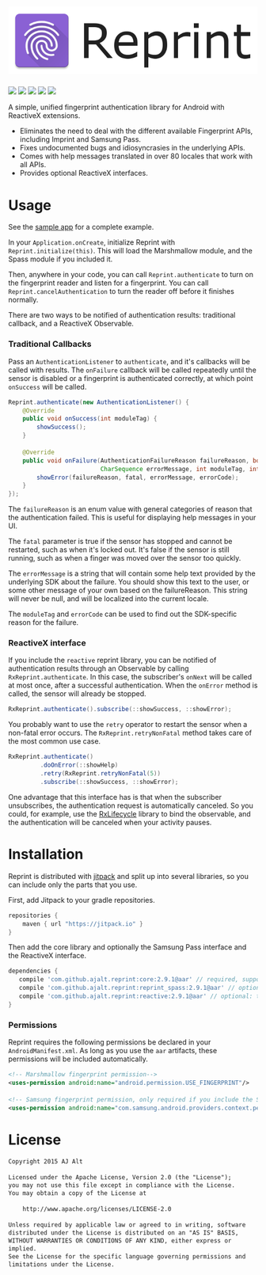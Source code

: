 <h1 align="center">
    <img src="resources/banner.png">
</h1>

[![](https://img.shields.io/github/tag/ajalt/reprint.svg?label=maven)](https://jitpack.io/#ajalt/reprint) 
[![](http://img.shields.io/:license-apache-blue.svg)](http://www.apache.org/licenses/LICENSE-2.0)
![](https://img.shields.io/badge/API-10%2B-blue.svg)
[![](https://img.shields.io/badge/javadoc-core-blue.svg)](https://jitpack.io/com/github/ajalt/reprint/core/2.9.1/javadoc/)
[![](https://img.shields.io/badge/javadoc-reactive-blue.svg)](https://jitpack.io/com/github/ajalt/reprint/reactive/2.9.1/javadoc/)

A simple, unified fingerprint authentication library for Android with
ReactiveX extensions.

* Eliminates the need to deal with the different available Fingerprint APIs, including Imprint and Samsung Pass.
* Fixes undocumented bugs and idiosyncrasies in the underlying APIs.
* Comes with help messages translated in over 80 locales that work with all APIs.
* Provides optional ReactiveX interfaces.

# Usage

See the [sample app](sample/src/main/java/com/github/ajalt/reprint/MainActivity.java) for a complete example.

In your `Application.onCreate`, initialize Reprint with
`Reprint.initialize(this)`. This will load the Marshmallow module, and the
Spass module if you included it.

Then, anywhere in your code, you can call `Reprint.authenticate` to turn on
the fingerprint reader and listen for a fingerprint. You can call
`Reprint.cancelAuthentication` to turn the reader off before it finishes
normally. 

There are two ways to be notified of authentication results: traditional
callback, and a ReactiveX Observable.

### Traditional Callbacks

Pass an `AuthenticationListener` to `authenticate`, and it's callbacks will be
called with results. The `onFailure` callback will be called repeatedly until
the sensor is disabled or a fingerprint is authenticated correctly, at which
point `onSuccess` will be called.

```java
Reprint.authenticate(new AuthenticationListener() {
    @Override
    public void onSuccess(int moduleTag) {
        showSuccess();
    }

    @Override
    public void onFailure(AuthenticationFailureReason failureReason, boolean fatal,
                          CharSequence errorMessage, int moduleTag, int errorCode) {
        showError(failureReason, fatal, errorMessage, errorCode);
    }
});
```

The `failureReason` is an enum value with general categories of reason that
the authentication failed. This is useful for displaying help messages in your
UI.

The `fatal` parameter is true if the sensor has stopped and cannot be
restarted, such as when it's locked out. It's false if the sensor is still
running, such as when a finger was moved over the sensor too quickly.

The `errorMessage` is a string that will contain some help text provided by
the underlying SDK about the failure. You should show this text to the user,
or some other message of your own based on the failureReason. This string will
never be null, and will be localized into the current locale.

The `moduleTag` and `errorCode` can be used to find out the SDK-specific
reason for the failure.

### ReactiveX interface

If you include the `reactive` reprint library, you can be notified of
authentication results through an Observable by calling
`RxReprint.authenticate`. In this case, the subscriber's `onNext` will be
called at most once, after a successful authentication. When the `onError`
method is called, the sensor will already be stopped.

```java
RxReprint.authenticate().subscribe(::showSuccess, ::showError);
```

You probably want to use the `retry` operator to restart the sensor when a
non-fatal error occurs. The `RxReprint.retryNonFatal` method takes care of the
most common use case.

```java
RxReprint.authenticate()
         .doOnError(::showHelp)
         .retry(RxReprint.retryNonFatal(5))
         .subscribe(::showSuccess, ::showError);
```

One advantage that this interface has is that when the subscriber
unsubscribes, the authentication request is automatically canceled. So you
could, for example, use the
[RxLifecycle](https://github.com/trello/RxLifecycle) library to bind the
observable, and the authentication will be canceled when your activity
pauses.

# Installation

Reprint is distributed with [jitpack](https://jitpack.io/) and split up into
several libraries, so you can include only the parts that you use.

First, add Jitpack to your gradle repositories.

```groovy
repositories {
    maven { url "https://jitpack.io" }
}
```

Then add the core library and optionally the Samsung Pass interface and the
ReactiveX interface.

```groovy
dependencies {
   compile 'com.github.ajalt.reprint:core:2.9.1@aar' // required, supports marshmallow devices
   compile 'com.github.ajalt.reprint:reprint_spass:2.9.1@aar' // optional: support for pre-marshmallow Samsung devices
   compile 'com.github.ajalt.reprint:reactive:2.9.1@aar' // optional: the ReactiveX interface
}
```

### Permissions

Reprint requires the following permissions be declared in your `AndroidManifest.xml`. As long as you
use the `aar` artifacts, these permissions will be included automatically.

```xml
<!-- Marshmallow fingerprint permission-->
<uses-permission android:name="android.permission.USE_FINGERPRINT"/>

<!-- Samsung fingerprint permission, only required if you include the Spass module -->
<uses-permission android:name="com.samsung.android.providers.context.permission.WRITE_USE_APP_FEATURE_SURVEY"/>
```

# License

    Copyright 2015 AJ Alt

    Licensed under the Apache License, Version 2.0 (the "License");
    you may not use this file except in compliance with the License.
    You may obtain a copy of the License at

        http://www.apache.org/licenses/LICENSE-2.0

    Unless required by applicable law or agreed to in writing, software
    distributed under the License is distributed on an "AS IS" BASIS,
    WITHOUT WARRANTIES OR CONDITIONS OF ANY KIND, either express or implied.
    See the License for the specific language governing permissions and
    limitations under the License.
